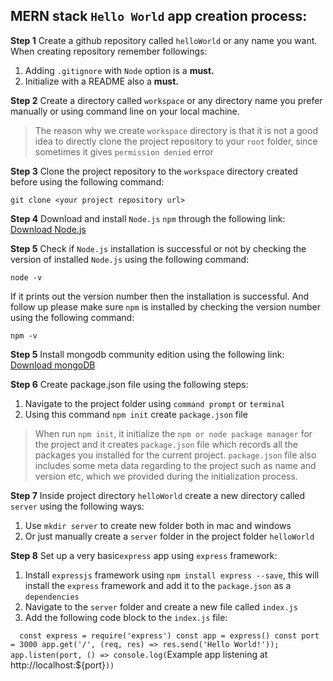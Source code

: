 ## MERN stack `Hello World`  app creation process:
**Step 1**
Create a github repository called `helloWorld` or any name you want. When creating repository remember followings:

 1. Adding `.gitignore` with `Node` option is a **must.**
 2. Initialize with a README also a **must.**

**Step 2**
Create a directory called `workspace`  or any directory name you prefer manually or using command line on your local machine.

> The reason why we create `workspace` directory is that it is not a good idea to directly clone the project repository to your `root` folder, since sometimes it gives `permission denied` error

**Step 3**
Clone the project repository to the `workspace` directory created before using the following command:

    git clone <your project repository url>
    
**Step 4**
Download and install `Node.js` `npm` through the following link:
[Download Node.js](https://nodejs.org/en/download/)

**Step 5**
Check if `Node.js` installation is successful or not by checking the version of installed `Node.js` using the following command:

    node -v
 If it prints out the version number then the installation is successful.
 And follow up please make sure `npm`  is installed by checking the version number using the following command:
 

    npm -v

**Step 5**
Install mongodb community edition using the following link:
[Download mongoDB](https://docs.mongodb.com/manual/administration/install-community/)


**Step 6**
Create package.json file using the following steps:

 1. Navigate to the project folder using `command prompt` or `terminal` 
 2. Using this command `npm init` create `package.json` file

> When run `npm init`, it initialize the `npm or node package manager` for the project and it creates `package.json` file which records all the packages you installed for the current project.  `package.json` file also includes some meta data regarding to the project such as name and version etc, which we provided during the initialization process.

**Step 7**
Inside project directory `helloWorld` create a new directory called `server` using the following ways:

 1. Use `mkdir server` to create new folder both in mac and windows
 2. Or just manually create a `server` folder in the project folder `helloWorld`

**Step 8**
Set up a very basic`express` app using `express` framework:

 1. Install `expressjs` framework using `npm install express --save`, this will install the `express` framework and add it to the `package.json` as a `dependencies`
 2. Navigate to the `server` folder and create a new file called `index.js`
 3. Add the following code block to the `index.js` file:
 

 `  const express = require('express')
    const app = express()
    const port = 3000
    app.get('/', (req, res) => res.send('Hello World!'));
    app.listen(port, () => console.log(`Example app listening at http://localhost:${port}`))`
